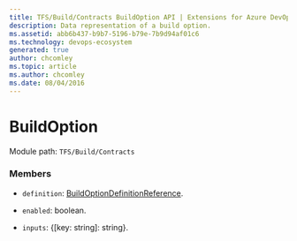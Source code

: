 ```yaml
---
title: TFS/Build/Contracts BuildOption API | Extensions for Azure DevOps Services
description: Data representation of a build option.
ms.assetid: abb6b437-b9b7-5196-b79e-7b9d94af01c6
ms.technology: devops-ecosystem
generated: true
author: chcomley
ms.topic: article
ms.author: chcomley
ms.date: 08/04/2016
---
```


# BuildOption

Module path: `TFS/Build/Contracts`

### Members

* `definition`: [BuildOptionDefinitionReference](./BuildOptionDefinitionReference.md).

* `enabled`: boolean.

* `inputs`: {[key: string]: string}.
